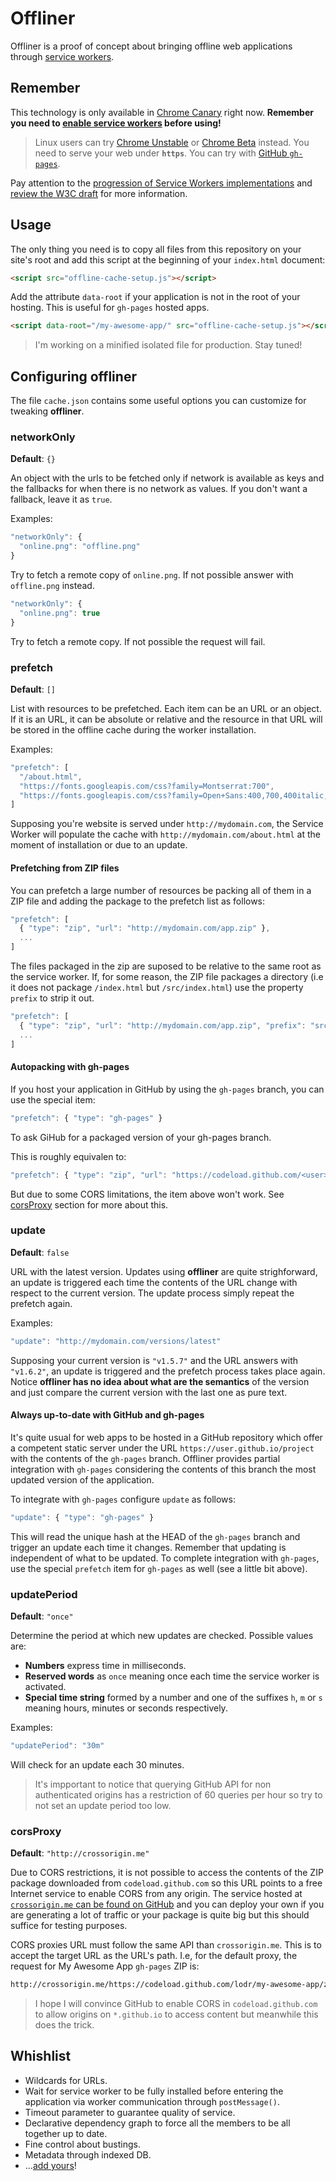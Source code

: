 
# Offliner
Offliner is a proof of concept about bringing offline web applications through [service workers](http://www.html5rocks.com/en/tutorials/service-worker/introduction/?redirect_from_locale=ja).

## Remember

This technology is only available in [Chrome Canary](https://www.google.com/chrome/browser/canary.html) right now. **Remember you need to [enable service workers](http://jakearchibald.com/2014/using-serviceworker-today/#in-canary-today) before using!**

  > Linux users can try [Chrome Unstable](https://www.google.com/chrome/browser/desktop/index.html?platform=linux&extra=devchannel) or [Chrome Beta](https://www.google.com/chrome/browser/beta.html) instead.
You need to serve your web under **`https`**. You can try with [GitHub `gh-pages`](https://pages.github.com/).

Pay attention to the [progression of Service Workers implementations](https://jakearchibald.github.io/isserviceworkerready/) and [review the W3C draft](http://www.w3.org/TR/2014/WD-service-workers-20141118/) for more information.

## Usage

The only thing you need is to copy all files from this repository on your site's root and add this script at the beginning of your `index.html` document:

```html
<script src="offline-cache-setup.js"></script>
```

Add the attribute `data-root` if your application is not in the root of your hosting. This is useful for `gh-pages` hosted apps.

```html
<script data-root="/my-awesome-app/" src="offline-cache-setup.js"></script>
```

  > I'm working on a minified isolated file for production. Stay tuned!

## Configuring offliner

The file `cache.json` contains some useful options you can customize for tweaking **offliner**.

### networkOnly

**Default**: `{}`

An object with the urls to be fetched only if network is available as keys and the fallbacks for when there is no network as values. If you don't want a fallback, leave it as `true`.

Examples:

```js
"networkOnly": {
  "online.png": "offline.png"
}
```

Try to fetch a remote copy of `online.png`. If not possible answer with `offline.png` instead.

```js
"networkOnly": {
  "online.png": true
}
```

Try to fetch a remote copy. If not possible the request will fail.

### prefetch

**Default**: `[]`

List with resources to be prefetched. Each item can be an URL or an object. If it is an URL, it can be absolute or relative and the resource in that URL will be stored in the offline cache during the worker installation.

Examples:

```js
"prefetch": [
  "/about.html",
  "https://fonts.googleapis.com/css?family=Montserrat:700",
  "https://fonts.googleapis.com/css?family=Open+Sans:400,700,400italic,700italic"
]
```

Supposing you're website is served under `http://mydomain.com`, the Service Worker will populate the cache with `http://mydomain.com/about.html` at the moment of installation or due to an update.

#### Prefetching from ZIP files

You can prefetch a large number of resources be packing all of them in a ZIP file and adding the package to the prefetch list as follows:

```js
"prefetch": [
  { "type": "zip", "url": "http://mydomain.com/app.zip" },
  ...
]
```

The files packaged in the zip are suposed to be relative to the same root as the service worker. If, for some reason, the ZIP file packages a directory (i.e it does not package `/index.html` but `/src/index.html`) use the property `prefix` to strip it out.

```js
"prefetch": [
  { "type": "zip", "url": "http://mydomain.com/app.zip", "prefix": "src" },
  ...
]
```

#### Autopacking with gh-pages

If you host your application in GitHub by using the `gh-pages` branch, you can use the special item:

```js
"prefetch": { "type": "gh-pages" }
```

To ask GiHub for a packaged version of your gh-pages branch.

This is roughly equivalen to:

```js
"prefetch": { "type": "zip", "url": "https://codeload.github.com/<user>/<repo>/zip/gh-pages", "prefix": "gh-pages-<repo>/" }
```

But due to some CORS limitations, the item above won't work. See [corsProxy](#corsProxy) section for more about this.

### update

**Default**: `false`

URL with the latest version. Updates using **offliner** are quite strighforward, an update is triggered each time the contents of the URL change with respect to the current version. The update process simply repeat the prefetch again.

Examples:

```js
"update": "http://mydomain.com/versions/latest"
```

Supposing your current version is `"v1.5.7"` and the URL answers with `"v1.6.2"`, an update is triggered and the prefetch process takes place again. Notice **offliner has no idea about what are the semantics** of the version and just compare the current version with the last one as pure text.

#### Always up-to-date with GitHub and gh-pages

It's quite usual for web apps to be hosted in a GitHub repository which offer a competent static server under the URL `https://user.github.io/project` with the contents of the `gh-pages` branch. Offliner provides partial integration with `gh-pages` considering the contents of this branch the most updated version of the application.

To integrate with `gh-pages` configure `update` as follows:

```js
"update": { "type": "gh-pages" }
```

This will read the unique hash at the HEAD of the `gh-pages` branch and trigger an update each time it changes. Remember that updating is independent of what to be updated. To complete integration with `gh-pages`, use the special `prefetch` item for `gh-pages` as well (see a little bit above).

### updatePeriod

**Default**: `"once"`

Determine the period at which new updates are checked. Possible values are:

  * **Numbers** express time in milliseconds.
  * **Reserved words** as `once` meaning once each time the service worker is activated.
  * **Special time string** formed by a number and one of the suffixes `h`, `m` or `s` meaning hours, minutes or seconds respectively.

Examples:

```js
"updatePeriod": "30m"
```

Will check for an update each 30 minutes.
  
  > It's impportant to notice that querying GitHub API for non authenticated origins has a restriction of 60 queries per hour so try to not set an update period too low.

### corsProxy

**Default**: `"http://crossorigin.me"`

Due to CORS restrictions, it is not possible to access the contents of the ZIP package downloaded from `codeload.github.com` so this URL points to a free Internet service to enable CORS from any origin. The service hosted at [`crossorigin.me` can be found on GitHub](https://github.com/technoboy10/crossorigin.me) and you can deploy your own if you are generating a lot of traffic or your package is quite big but this should suffice for testing purposes.

CORS proxies URL must follow the same API than `crossorigin.me`. This is to accept the target URL as the URL's path. I.e, for the default proxy, the request for My Awesome App `gh-pages` ZIP is:

```bash
http://crossorigin.me/https://codeload.github.com/lodr/my-awesome-app/zip/gh-pages
```

  > I hope I will convince GitHub to enable CORS in `codeload.github.com` to allow origins on `*.github.io` to access content but meanwhile this does the trick.

## Whishlist

  * Wildcards for URLs.
  * Wait for service worker to be fully installed before entering the application via worker communication through `postMessage()`.
  * Timeout parameter to guarantee quality of service.
  * Declarative dependency graph to force all the members to be all together up to date.
  * Fine control about bustings.
  * Metadata through indexed DB.
  * ...[add yours](https://github.com/lodr/offliner/issues/new)!
